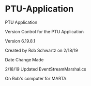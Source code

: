 # PTU-Application
PTU Application

Version Control for the PTU Application

Version 6.19.8.1

Created by Rob Schwartz on 2/18/19

Date				Change Made

2/18/19				Updated EventStreamMarshal.cs

On Rob's computer for MARTA
